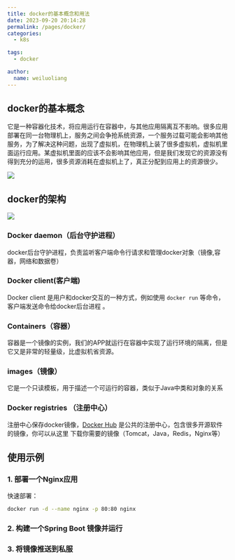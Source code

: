 ```yaml
---
title: docker的基本概念和用法
date: 2023-09-20 20:14:28
permalink: /pages/docker/
categories:
  - k8s

tags:
  - docker  

author: 
  name: weiluoliang
---
```


## docker的基本概念
它是一种容器化技术，将应用运行在容器中，与其他应用隔离互不影响。很多应用部署在同一台物理机上，服务之间会争抢系统资源，一个服务过载可能会影响其他服务，为了解决这种问题，出现了虚拟机，在物理机上装了很多虚拟机，虚拟机里面运行应用。某虚拟机里面的应该不会影响其他应用，但是我们发现它的资源没有得到充分的运用，很多资源消耗在虚拟机上了，真正分配到应用上的资源很少。

![](https://www.luoliang.top/images/docker-01.svg)

## docker的架构

![](https://www.luoliang.top/images/docker-02-architecture.png)


### Docker daemon（后台守护进程）
docker后台守护进程，负责监听客户端命令行请求和管理docker对象（镜像,容器，网络和数据卷）

### Docker client(客户端)
Docker client 是用户和docker交互的一种方式，例如使用 `docker run` 等命令，客户端发送命令给docker后台进程 。

### Containers（容器） 
容器是一个镜像的实例，我们的APP就运行在容器中实现了运行环境的隔离，但是它又是非常的轻量级，比虚拟机省资源。

### images（镜像）
它是一个只读模板，用于描述一个可运行的容器，类似于Java中类和对象的关系

### Docker registries （注册中心）
注册中心保存docker镜像，[Docker Hub](https://hub.docker.com/) 是公共的注册中心，包含很多开源软件的镜像，你可以从这里
下载你需要的镜像（Tomcat，Java，Redis，Nginx等）

## 使用示例

### 1. 部署一个Nginx应用
快速部署：
```sh
docker run -d --name nginx -p 80:80 nginx 
```

### 2. 构建一个Spring Boot 镜像并运行


### 3. 将镜像推送到私服  


